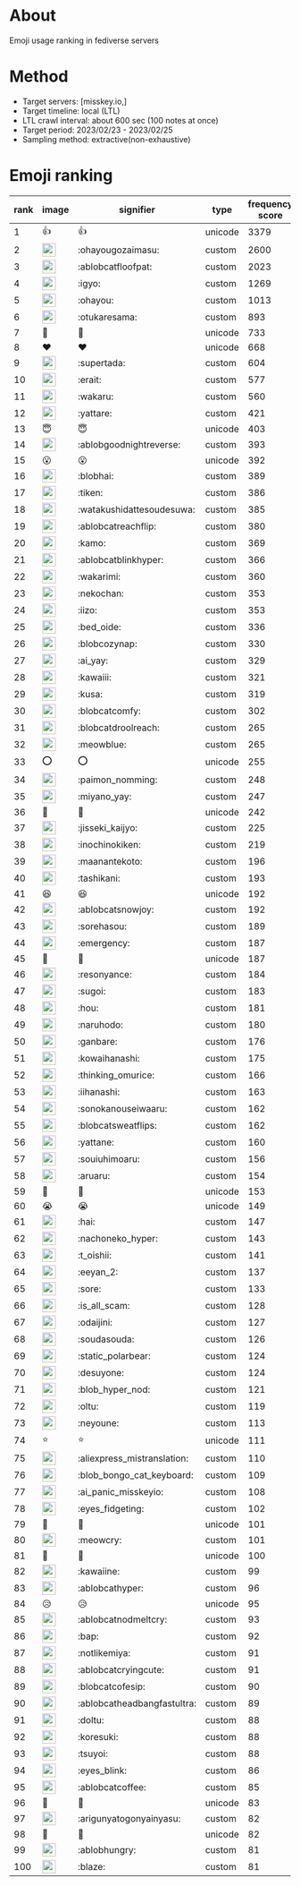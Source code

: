 # About
Emoji usage ranking in fediverse servers

# Method
- Target servers: [misskey.io,]
- Target timeline: local (LTL)
- LTL crawl interval: about 600 sec (100 notes at once)
- Target period: 2023/02/23 - 2023/02/25
- Sampling method: extractive(non-exhaustive)

# Emoji ranking

|rank|image|signifier|type|frequency score|
|----|----|----|----|----|
|1|👍|👍|unicode|3379|
|2|<img height="24" src="https://misskey.io/emoji/ohayougozaimasu.webp">|:ohayougozaimasu:|custom|2600|
|3|<img height="24" src="https://misskey.io/emoji/ablobcatfloofpat.webp">|:ablobcatfloofpat:|custom|2023|
|4|<img height="24" src="https://misskey.io/emoji/igyo.webp">|:igyo:|custom|1269|
|5|<img height="24" src="https://misskey.io/emoji/ohayou.webp">|:ohayou:|custom|1013|
|6|<img height="24" src="https://misskey.io/emoji/otukaresama.webp">|:otukaresama:|custom|893|
|7|🎉|🎉|unicode|733|
|8|❤|❤|unicode|668|
|9|<img height="24" src="https://misskey.io/emoji/supertada.webp">|:supertada:|custom|604|
|10|<img height="24" src="https://misskey.io/emoji/erait.webp">|:erait:|custom|577|
|11|<img height="24" src="https://misskey.io/emoji/wakaru.webp">|:wakaru:|custom|560|
|12|<img height="24" src="https://misskey.io/emoji/yattare.webp">|:yattare:|custom|421|
|13|😇|😇|unicode|403|
|14|<img height="24" src="https://misskey.io/emoji/ablobgoodnightreverse.webp">|:ablobgoodnightreverse:|custom|393|
|15|😮|😮|unicode|392|
|16|<img height="24" src="https://misskey.io/emoji/blobhai.webp">|:blobhai:|custom|389|
|17|<img height="24" src="https://misskey.io/emoji/tiken.webp">|:tiken:|custom|386|
|18|<img height="24" src="https://misskey.io/emoji/watakushidattesoudesuwa.webp">|:watakushidattesoudesuwa:|custom|385|
|19|<img height="24" src="https://misskey.io/emoji/ablobcatreachflip.webp">|:ablobcatreachflip:|custom|380|
|20|<img height="24" src="https://misskey.io/emoji/kamo.webp">|:kamo:|custom|369|
|21|<img height="24" src="https://misskey.io/emoji/ablobcatblinkhyper.webp">|:ablobcatblinkhyper:|custom|366|
|22|<img height="24" src="https://misskey.io/emoji/wakarimi.webp">|:wakarimi:|custom|360|
|23|<img height="24" src="https://misskey.io/emoji/nekochan.webp">|:nekochan:|custom|353|
|24|<img height="24" src="https://misskey.io/emoji/iizo.webp">|:iizo:|custom|353|
|25|<img height="24" src="https://misskey.io/emoji/bed_oide.webp">|:bed_oide:|custom|336|
|26|<img height="24" src="https://misskey.io/emoji/blobcozynap.webp">|:blobcozynap:|custom|330|
|27|<img height="24" src="https://misskey.io/emoji/ai_yay.webp">|:ai_yay:|custom|329|
|28|<img height="24" src="https://misskey.io/emoji/kawaiii.webp">|:kawaiii:|custom|321|
|29|<img height="24" src="https://misskey.io/emoji/kusa.webp">|:kusa:|custom|319|
|30|<img height="24" src="https://misskey.io/emoji/blobcatcomfy.webp">|:blobcatcomfy:|custom|302|
|31|<img height="24" src="https://misskey.io/emoji/blobcatdroolreach.webp">|:blobcatdroolreach:|custom|265|
|32|<img height="24" src="https://misskey.io/emoji/meowblue.webp">|:meowblue:|custom|265|
|33|⭕|⭕|unicode|255|
|34|<img height="24" src="https://misskey.io/emoji/paimon_nomming.webp">|:paimon_nomming:|custom|248|
|35|<img height="24" src="https://misskey.io/emoji/miyano_yay.webp">|:miyano_yay:|custom|247|
|36|🤯|🤯|unicode|242|
|37|<img height="24" src="https://misskey.io/emoji/jisseki_kaijyo.webp">|:jisseki_kaijyo:|custom|225|
|38|<img height="24" src="https://misskey.io/emoji/inochinokiken.webp">|:inochinokiken:|custom|219|
|39|<img height="24" src="https://misskey.io/emoji/maanantekoto.webp">|:maanantekoto:|custom|196|
|40|<img height="24" src="https://misskey.io/emoji/tashikani.webp">|:tashikani:|custom|193|
|41|😆|😆|unicode|192|
|42|<img height="24" src="https://misskey.io/emoji/ablobcatsnowjoy.webp">|:ablobcatsnowjoy:|custom|192|
|43|<img height="24" src="https://misskey.io/emoji/sorehasou.webp">|:sorehasou:|custom|189|
|44|<img height="24" src="https://misskey.io/emoji/emergency.webp">|:emergency:|custom|187|
|45|🥴|🥴|unicode|187|
|46|<img height="24" src="https://misskey.io/emoji/resonyance.webp">|:resonyance:|custom|184|
|47|<img height="24" src="https://misskey.io/emoji/sugoi.webp">|:sugoi:|custom|183|
|48|<img height="24" src="https://misskey.io/emoji/hou.webp">|:hou:|custom|181|
|49|<img height="24" src="https://misskey.io/emoji/naruhodo.webp">|:naruhodo:|custom|180|
|50|<img height="24" src="https://misskey.io/emoji/ganbare.webp">|:ganbare:|custom|176|
|51|<img height="24" src="https://misskey.io/emoji/kowaihanashi.webp">|:kowaihanashi:|custom|175|
|52|<img height="24" src="https://misskey.io/emoji/thinking_omurice.webp">|:thinking_omurice:|custom|166|
|53|<img height="24" src="https://misskey.io/emoji/iihanashi.webp">|:iihanashi:|custom|163|
|54|<img height="24" src="https://misskey.io/emoji/sonokanouseiwaaru.webp">|:sonokanouseiwaaru:|custom|162|
|55|<img height="24" src="https://misskey.io/emoji/blobcatsweatflips.webp">|:blobcatsweatflips:|custom|162|
|56|<img height="24" src="https://misskey.io/emoji/yattane.webp">|:yattane:|custom|160|
|57|<img height="24" src="https://misskey.io/emoji/souiuhimoaru.webp">|:souiuhimoaru:|custom|156|
|58|<img height="24" src="https://misskey.io/emoji/aruaru.webp">|:aruaru:|custom|154|
|59|🤔|🤔|unicode|153|
|60|😭|😭|unicode|149|
|61|<img height="24" src="https://misskey.io/emoji/hai.webp">|:hai:|custom|147|
|62|<img height="24" src="https://misskey.io/emoji/nachoneko_hyper.webp">|:nachoneko_hyper:|custom|143|
|63|<img height="24" src="https://misskey.io/emoji/t_oishii.webp">|:t_oishii:|custom|141|
|64|<img height="24" src="https://misskey.io/emoji/eeyan_2.webp">|:eeyan_2:|custom|137|
|65|<img height="24" src="https://misskey.io/emoji/sore.webp">|:sore:|custom|133|
|66|<img height="24" src="https://misskey.io/emoji/is_all_scam.webp">|:is_all_scam:|custom|128|
|67|<img height="24" src="https://misskey.io/emoji/odaijini.webp">|:odaijini:|custom|127|
|68|<img height="24" src="https://misskey.io/emoji/soudasouda.webp">|:soudasouda:|custom|126|
|69|<img height="24" src="https://misskey.io/emoji/static_polarbear.webp">|:static_polarbear:|custom|124|
|70|<img height="24" src="https://misskey.io/emoji/desuyone.webp">|:desuyone:|custom|124|
|71|<img height="24" src="https://misskey.io/emoji/blob_hyper_nod.webp">|:blob_hyper_nod:|custom|121|
|72|<img height="24" src="https://misskey.io/emoji/oltu.webp">|:oltu:|custom|119|
|73|<img height="24" src="https://misskey.io/emoji/neyoune.webp">|:neyoune:|custom|113|
|74|⭐|⭐|unicode|111|
|75|<img height="24" src="https://misskey.io/emoji/aliexpress_mistranslation.webp">|:aliexpress_mistranslation:|custom|110|
|76|<img height="24" src="https://misskey.io/emoji/blob_bongo_cat_keyboard.webp">|:blob_bongo_cat_keyboard:|custom|109|
|77|<img height="24" src="https://misskey.io/emoji/ai_panic_misskeyio.webp">|:ai_panic_misskeyio:|custom|108|
|78|<img height="24" src="https://misskey.io/emoji/eyes_fidgeting.webp">|:eyes_fidgeting:|custom|102|
|79|🍮|🍮|unicode|101|
|80|<img height="24" src="https://misskey.io/emoji/meowcry.webp">|:meowcry:|custom|101|
|81|🥰|🥰|unicode|100|
|82|<img height="24" src="https://misskey.io/emoji/kawaiine.webp">|:kawaiine:|custom|99|
|83|<img height="24" src="https://misskey.io/emoji/ablobcathyper.webp">|:ablobcathyper:|custom|96|
|84|😥|😥|unicode|95|
|85|<img height="24" src="https://misskey.io/emoji/ablobcatnodmeltcry.webp">|:ablobcatnodmeltcry:|custom|93|
|86|<img height="24" src="https://misskey.io/emoji/bap.webp">|:bap:|custom|92|
|87|<img height="24" src="https://misskey.io/emoji/notlikemiya.webp">|:notlikemiya:|custom|91|
|88|<img height="24" src="https://misskey.io/emoji/ablobcatcryingcute.webp">|:ablobcatcryingcute:|custom|91|
|89|<img height="24" src="https://misskey.io/emoji/blobcatcofesip.webp">|:blobcatcofesip:|custom|90|
|90|<img height="24" src="https://misskey.io/emoji/ablobcatheadbangfastultra.webp">|:ablobcatheadbangfastultra:|custom|89|
|91|<img height="24" src="https://misskey.io/emoji/doltu.webp">|:doltu:|custom|88|
|92|<img height="24" src="https://misskey.io/emoji/koresuki.webp">|:koresuki:|custom|88|
|93|<img height="24" src="https://misskey.io/emoji/tsuyoi.webp">|:tsuyoi:|custom|88|
|94|<img height="24" src="https://misskey.io/emoji/eyes_blink.webp">|:eyes_blink:|custom|86|
|95|<img height="24" src="https://misskey.io/emoji/ablobcatcoffee.webp">|:ablobcatcoffee:|custom|85|
|96|👀|👀|unicode|83|
|97|<img height="24" src="https://misskey.io/emoji/arigunyatogonyainyasu.webp">|:arigunyatogonyainyasu:|custom|82|
|98|🍚|🍚|unicode|82|
|99|<img height="24" src="https://misskey.io/emoji/ablobhungry.webp">|:ablobhungry:|custom|81|
|100|<img height="24" src="https://misskey.io/emoji/blaze.webp">|:blaze:|custom|81|
